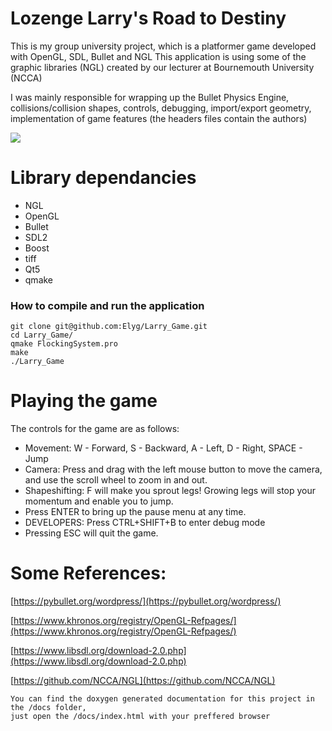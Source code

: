 # Lozenge Larry's Road to Destiny
This is my group university project, which is a platformer game developed with OpenGL, SDL, Bullet and NGL
This application is using some of the graphic libraries (NGL) created by our lecturer at Bournemouth University (NCCA)

I was mainly responsible for wrapping up the Bullet Physics Engine, collisions/collision shapes, controls, debugging, import/export geometry, implementation of game features (the headers files contain the authors)
                                                                                                                  
![](https://github.com/Elyg/Larry_Game/blob/master/demo/larry_game_demo.gif)

# Library dependancies

 - NGL
 - OpenGL
 - Bullet
 - SDL2
 - Boost
 - tiff
 - Qt5
 - qmake
 
### How to compile and run the application
```
git clone git@github.com:Elyg/Larry_Game.git
cd Larry_Game/
qmake FlockingSystem.pro
make
./Larry_Game
```
# Playing the game

The controls for the game are as follows:

* Movement: W - Forward, S - Backward, A - Left, D - Right, SPACE - Jump
* Camera: Press and drag with the left mouse button to move the camera, and use the scroll wheel to zoom in and out.
* Shapeshifting: F will make you sprout legs! Growing legs will stop your momentum and enable you to jump.
* Press ENTER to bring up the pause menu at any time.
* DEVELOPERS: Press CTRL+SHIFT+B to enter debug mode
* Pressing ESC will quit the game.

# Some References:
[https://pybullet.org/wordpress/](https://pybullet.org/wordpress/)

[https://www.khronos.org/registry/OpenGL-Refpages/](https://www.khronos.org/registry/OpenGL-Refpages/)

[https://www.libsdl.org/download-2.0.php](https://www.libsdl.org/download-2.0.php)

[https://github.com/NCCA/NGL](https://github.com/NCCA/NGL)
```
You can find the doxygen generated documentation for this project in the /docs folder, 
just open the /docs/index.html with your preffered browser
```
